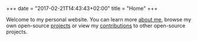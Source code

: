 +++
date = "2017-02-21T14:43:43+02:00"
title = "Home"
+++

Welcome to my personal website. 
You can learn more [about me](/about/),
browse my own open-source [projects](/projects/) or view my
[contributions](/contributions/) to other open-source projects.

